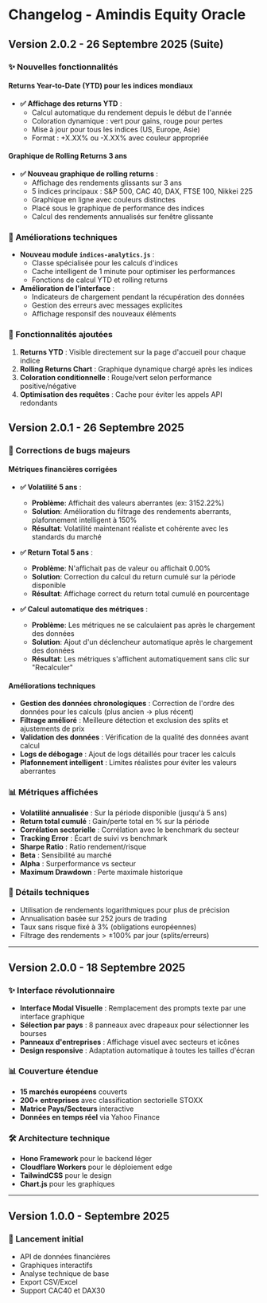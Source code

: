 # Changelog - Amindis Equity Oracle

## Version 2.0.2 - 26 Septembre 2025 (Suite)

### ✨ Nouvelles fonctionnalités

#### Returns Year-to-Date (YTD) pour les indices mondiaux
- **✅ Affichage des returns YTD** : 
  - Calcul automatique du rendement depuis le début de l'année
  - Coloration dynamique : vert pour gains, rouge pour pertes
  - Mise à jour pour tous les indices (US, Europe, Asie)
  - Format : +X.XX% ou -X.XX% avec couleur appropriée

#### Graphique de Rolling Returns 3 ans
- **✅ Nouveau graphique de rolling returns** :
  - Affichage des rendements glissants sur 3 ans
  - 5 indices principaux : S&P 500, CAC 40, DAX, FTSE 100, Nikkei 225
  - Graphique en ligne avec couleurs distinctes
  - Placé sous le graphique de performance des indices
  - Calcul des rendements annualisés sur fenêtre glissante

### 🔧 Améliorations techniques
- **Nouveau module `indices-analytics.js`** : 
  - Classe spécialisée pour les calculs d'indices
  - Cache intelligent de 1 minute pour optimiser les performances
  - Fonctions de calcul YTD et rolling returns
- **Amélioration de l'interface** :
  - Indicateurs de chargement pendant la récupération des données
  - Gestion des erreurs avec messages explicites
  - Affichage responsif des nouveaux éléments

### 🎯 Fonctionnalités ajoutées
1. **Returns YTD** : Visible directement sur la page d'accueil pour chaque indice
2. **Rolling Returns Chart** : Graphique dynamique chargé après les indices
3. **Coloration conditionnelle** : Rouge/vert selon performance positive/négative
4. **Optimisation des requêtes** : Cache pour éviter les appels API redondants

## Version 2.0.1 - 26 Septembre 2025

### 🐛 Corrections de bugs majeurs

#### Métriques financières corrigées
- **✅ Volatilité 5 ans** : 
  - **Problème**: Affichait des valeurs aberrantes (ex: 3152.22%)
  - **Solution**: Amélioration du filtrage des rendements aberrants, plafonnement intelligent à 150%
  - **Résultat**: Volatilité maintenant réaliste et cohérente avec les standards du marché

- **✅ Return Total 5 ans** :
  - **Problème**: N'affichait pas de valeur ou affichait 0.00%
  - **Solution**: Correction du calcul du return cumulé sur la période disponible
  - **Résultat**: Affichage correct du return total cumulé en pourcentage

- **✅ Calcul automatique des métriques** :
  - **Problème**: Les métriques ne se calculaient pas après le chargement des données
  - **Solution**: Ajout d'un déclencheur automatique après le chargement des données
  - **Résultat**: Les métriques s'affichent automatiquement sans clic sur "Recalculer"

#### Améliorations techniques
- **Gestion des données chronologiques** : Correction de l'ordre des données pour les calculs (plus ancien → plus récent)
- **Filtrage amélioré** : Meilleure détection et exclusion des splits et ajustements de prix
- **Validation des données** : Vérification de la qualité des données avant calcul
- **Logs de débogage** : Ajout de logs détaillés pour tracer les calculs
- **Plafonnement intelligent** : Limites réalistes pour éviter les valeurs aberrantes

### 📊 Métriques affichées
- **Volatilité annualisée** : Sur la période disponible (jusqu'à 5 ans)
- **Return total cumulé** : Gain/perte total en % sur la période
- **Corrélation sectorielle** : Corrélation avec le benchmark du secteur
- **Tracking Error** : Écart de suivi vs benchmark
- **Sharpe Ratio** : Ratio rendement/risque
- **Beta** : Sensibilité au marché
- **Alpha** : Surperformance vs secteur
- **Maximum Drawdown** : Perte maximale historique

### 🔧 Détails techniques
- Utilisation de rendements logarithmiques pour plus de précision
- Annualisation basée sur 252 jours de trading
- Taux sans risque fixé à 3% (obligations européennes)
- Filtrage des rendements > ±100% par jour (splits/erreurs)

---

## Version 2.0.0 - 18 Septembre 2025

### ✨ Interface révolutionnaire
- **Interface Modal Visuelle** : Remplacement des prompts texte par une interface graphique
- **Sélection par pays** : 8 panneaux avec drapeaux pour sélectionner les bourses
- **Panneaux d'entreprises** : Affichage visuel avec secteurs et icônes
- **Design responsive** : Adaptation automatique à toutes les tailles d'écran

### 📊 Couverture étendue
- **15 marchés européens** couverts
- **200+ entreprises** avec classification sectorielle STOXX
- **Matrice Pays/Secteurs** interactive
- **Données en temps réel** via Yahoo Finance

### 🛠️ Architecture technique
- **Hono Framework** pour le backend léger
- **Cloudflare Workers** pour le déploiement edge
- **TailwindCSS** pour le design
- **Chart.js** pour les graphiques

---

## Version 1.0.0 - Septembre 2025

### 🎉 Lancement initial
- API de données financières
- Graphiques interactifs
- Analyse technique de base
- Export CSV/Excel
- Support CAC40 et DAX30